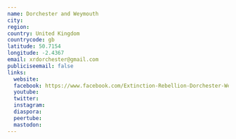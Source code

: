 ```yaml
---
name: Dorchester and Weymouth
city:
region:
country: United Kingdom
countrycode: gb
latitude: 50.7154
longitude: -2.4367
email: xrdorchester@gmail.com
publiciseemail: false
links:
  website:
  facebook: https://www.facebook.com/Extinction-Rebellion-Dorchester-Weymouth-639592383156616
  youtube:
  twitter:
  instagram:
  diaspora:
  peertube:
  mastodon:
---
```

